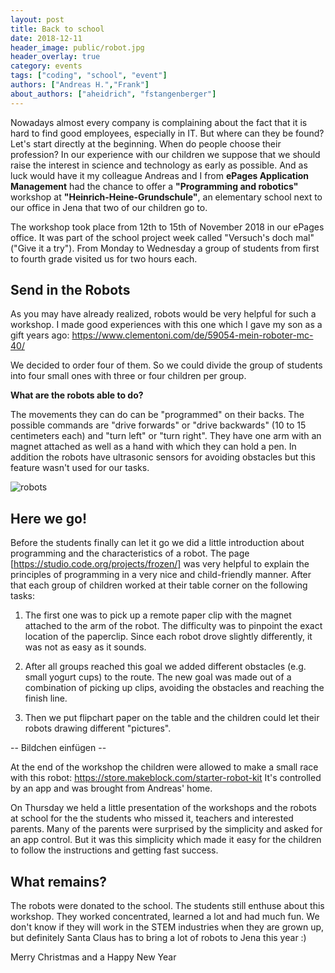 ```yaml
---
layout: post
title: Back to school
date: 2018-12-11
header_image: public/robot.jpg
header_overlay: true
category: events
tags: ["coding", "school", "event"]
authors: ["Andreas H.","Frank"]
about_authors: ["aheidrich", "fstangenberger"]
---
```


Nowadays almost every company is complaining about the fact that it is hard to find good employees, especially in IT. But where can they be found? Let's start directly at the beginning. When do people choose their profession? In our experience with our children we suppose that we should raise the interest in science and technology as early as possible. And as luck would have it my colleague Andreas and I from **ePages Application Management** had the chance to offer a **"Programming and robotics"** workshop at **"Heinrich-Heine-Grundschule"**, an elementary school next to our office in Jena that two of our children go to.

The workshop took place from 12th to 15th of November 2018 in our ePages office. It was part of the school project week called "Versuch's doch mal" ("Give it a try"). From Monday to Wednesday a group of students from first to fourth grade visited us for two hours each.

## Send in the Robots

As you may have already realized, robots would be very helpful for such a workshop. I made good experiences with this one which I gave my son as a gift years ago:
https://www.clementoni.com/de/59054-mein-roboter-mc-40/

We decided to order four of them. So we could divide the group of students into four small ones with three or four children per group. 

**What are the robots able to do?**

The movements they can do can be "programmed" on their backs. The possible commands are "drive forwards" or "drive backwards" (10 to 15 centimeters each) and "turn left" or "turn right".
They have one arm with an magnet attached as well as a hand with which they can hold a pen. In addition the robots have ultrasonic sensors for avoiding obstacles but this feature wasn't used for our tasks.

![robots](./20181114_111551.jpg)

## Here we go!

Before the students finally can let it go we did a little introduction about programming and the characteristics of a robot. The page [https://studio.code.org/projects/frozen/] was very helpful to explain the principles of programming in a very nice and child-friendly manner. After that each group of children worked at their table corner on the following tasks:

1. The first one was to pick up a remote paper clip with the magnet attached to the arm of the robot. The difficulty was to pinpoint the exact location of the paperclip. Since each robot drove slightly differently, it was not as easy as it sounds.

2. After all groups reached this goal we added different obstacles (e.g. small yogurt cups) to the route. The new goal was made out of a combination of picking up clips, avoiding the obstacles and reaching the finish line. 

3. Then we put flipchart paper on the table and the children could let their robots drawing different "pictures".

-- Bildchen einfügen --

At the end of the workshop the children were allowed to make a small race with this robot: 
https://store.makeblock.com/starter-robot-kit It's controlled by an app and was brought from Andreas' home.

On Thursday we held a little presentation of the workshops and the robots at school for the the students who missed it, teachers and interested parents.
Many of the parents were surprised by the simplicity and asked for an app control. But it was this simplicity which made it easy for the children to follow the instructions and getting fast success.

## What remains?

The robots were donated to the school. The students still enthuse about this workshop. They worked concentrated, learned a lot and had much fun. We don't know if they will work in the STEM industries when they are grown up, but definitely Santa Claus has to bring a lot of robots to Jena this year :)

Merry Christmas and a Happy New Year